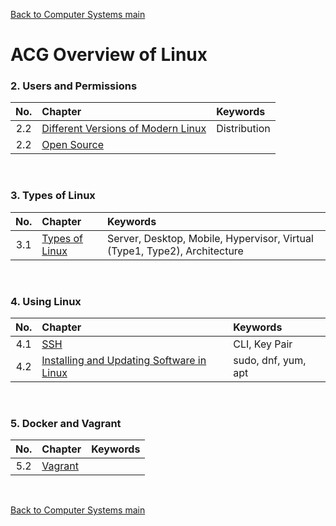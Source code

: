 [Back to Computer Systems main](../../../README.md)

# ACG Overview of Linux

### 2. Users and Permissions
|No.|Chapter|Keywords|
|:-:|:------|:-------|
|2.2|[Different Versions of Modern Linux](2_2/note.md)|Distribution|
|2.2|[Open Source](2_3/note.md)||

<br>

### 3. Types of Linux
|No.|Chapter|Keywords|
|:-:|:------|:-------|
|3.1|[Types of Linux](3_1/note.md)|Server, Desktop, Mobile, Hypervisor, Virtual (Type1, Type2), Architecture|

<br>

### 4. Using Linux
|No.|Chapter|Keywords|
|:-:|:------|:-------|
|4.1|[SSH](4_1/note.md)|CLI, Key Pair|
|4.2|[Installing and Updating Software in Linux](4_2/note.md)|sudo, dnf, yum, apt|

<br>

### 5. Docker and Vagrant
|No.|Chapter|Keywords|
|:-:|:------|:-------|
|5.2|[Vagrant](5_2/note.md)||

<br>



[Back to Computer Systems main](../../../README.md)